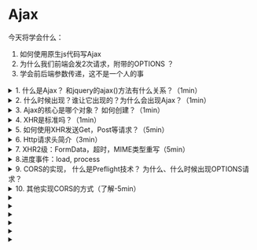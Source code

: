 # Ajax
今天将学会什么： 
1. 如何使用原生js代码写Ajax
2. 为什么我们前端会发2次请求，附带的OPTIONS ？
3. 学会前后端参数传递，这不是一个人的事

<details>
<summary>1. 什么是Ajax？ 和jquery的ajax()方法有什么关系？（1min）</summary>

Asynchronous JavaScript + XML 的缩写， 关键词异步，XML。
jquery的ajax()方法是对Ajax技术（XHR）的封装，更易用。(观摩源码)
</details>

<details>
<summary>2. 什么时候出现？谁让它出现的？为什么会出现Ajax？（1min）</summary>

1. 2005年，[Jesse James Garrett发表的文章](https://adaptivepath.org/ideas/ajax-new-approach-web-applications/)
2. 因为同步等待的时光一去不返，值得留恋
</details>

<details>
<summary>3. Ajax的核心是哪个对象？ 如何创建？（1min）</summary>

XmlHttpRequest对象， 后面简称XHR。

创建方式：
```js
// IE7 以前
xmlhttp=new ActiveXObject("Microsoft.XMLHTTP");

// 现在
xmlhttp=new XMLHttpRequest();
```
</details>

<details>
<summary>4. XHR是标准吗？（1min）</summary>

[参见](http://www.w3school.com.cn/xml/xml_http.asp)
```
XMLHttpRequest 对象是 W3C 的标准吗？
任何 W3C 推荐标准均未规定 XMLHttpRequest 对象。

不过，W3C DOM Level 3 的 "Load and Save" 规范包含了一些相似的功能性，但是还没有任何浏览器实现它们。
```
</details>

<details>
<summary>5. 如何使用XHR发送Get，Post等请求？（5min）</summary>

Get:
```js
    function sendGet(url, callback) {
        let xhr = createXHR();
        xhr.onreadystatechange = function () {
            if (xhr.readyState === XMLHttpRequest.DONE) {
                if (xhr.status === 200) {
                    console.log(xhr);
                    callback(xhr.responseText);
                } else {
                    console.error("Failed Get: ", xhr.status);
                }
            }
        };
        xhr.open("get", url, true);
        xhr.send(null);
    }
```
Post:
```js
    function sendPost(url, contentType, body, callback) {
        let xhr = createXHR();
        xhr.onreadystatechange = function () {
            if (xhr.readyState === XMLHttpRequest.DONE) {
                if (xhr.status === 200) {
                    console.log(xhr);
                    callback(xhr.responseText);
                } else {
                    console.error("Failed Get: ", xhr.status);
                }
            }
        };

        xhr.open("post", url, true);
        if (contentType) {
            xhr.setRequestHeader("Content-Type", contentType);
        } else {
            // default: text/plain
        }
        xhr.send(body);
    }
```
注意点： onreadystatechange会反复触发。

注意： 常见的3种前后端传参类型。
</details>

<details>
<summary>6. Http请求头简介（3min）</summary>

访问一个网站。注意Referer这个字段，Http标准拼错了，只能说写标准的人语文跟我一样差。
</details>

<details>
<summary>7. XHR2级：FormData，超时，MIME类型重写（5min）</summary>

示例
</details>

<details>
<summary>8.进度事件：load, process</summary>

load:
```js
let xhr = createXHR();
xhr.onload = function () {
    if (xhr.status === 200) {
        callback(xhr.responseText);
    } else {
        console.error("Failed Get: ", xhr.status);
    }
};
```
process:
```js
    function sendProcess() {
        let xhr = createXHR();
        xhr.onload = function () {
            if (xhr.status === 200) {
                let data = xhr.response;
                let audio = document.createElement('audio');
                audio.onload = function () {
                    URL.revokeObjectURL(audio.src);
                };
                audio.src = window.URL.createObjectURL(data);
                console.log(audio);
                audio.setAttribute('controls', '');
                document.getElementsByTagName("body")[0].appendChild(audio);
            } else {
                console.error("Failed Get: ", xhr.status);
            }
        };
        xhr.onprogress = function (event) {
            process.innerHTML = "lengthComputable:" + event.lengthComputable +
                "position:" + event.loaded + "totalSize:" + event.total;
            /*console.log("lengthComputable:", event.lengthComputable,
                "position:", event.position, "totalSize:", event.totalSize);*/
        };
        xhr.open("get", "https://demo.xiaohuochai.site/myocean.mp3", true);
        xhr.responseType = 'blob';
        xhr.send(null);
    }
```
</details>

<details>
<summary>9. CORS的实现， 什么是Preflight技术？ 为什么、什么时候出现OPTIONS请求？</summary>

1. 实现CORS： 见书
2. 示例演示OPTIONS预检请求的出现(见示例5): [参考](https://developer.mozilla.org/zh-CN/docs/Web/HTTP/Access_control_CORS#%E5%8A%9F%E8%83%BD%E6%A6%82%E8%BF%B0)
    1. 自定义header
    2. 简单请求之外的请求
    3. 不同类型的body
</details>

<details>
<summary>10. 其他实现CORS的方式（了解-5min）</summary>

1. Image src
2. JSONP: http://freegeoip.net/json/?callback=handleResponse, 
3. Comet: 轮询；长连接。[demo](https://www.cnblogs.com/xiaoMzjm/p/3896108.html)，[demo2](https://blog.csdn.net/xiao__gui/article/details/38331225)
4. websocket: 双向通信（比如聊天室）
```js
<label for="text">input</label><input type="text" id="text">
<button id="btnSend">send message</button>
<div id="msg"></div>
<script>
    let output = document.getElementById("msg");

    let userId = "jimo";
    let websocket = new WebSocket("ws://localhost:8088/api/ID=" + userId);

    websocket.onopen = function () {
        console.log("connected");
    };
    websocket.onclose = function () {
        console.log("closing");
    };
    websocket.onmessage = function (msg) {
        console.log(msg);
        let old = output.innerText;
        output.innerText = old + "\n >>> " + msg.data;
    };

    let btnSend = document.getElementById("btnSend");
    let input = document.getElementById("text");
    btnSend.onclick = function () {
        if (input) {
            websocket.send(input.value);
        }
    };
</script>
```
</details>

<details>
<summary></summary>


</details>
<details>
<summary></summary>


</details>
<details>
<summary></summary>


</details>
<details>
<summary></summary>


</details>
<details>
<summary></summary>


</details>
<details>
<summary></summary>


</details>